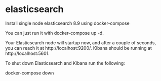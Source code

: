 # elasticsearch
Install single node elasticsearch 8.9 using docker-compose

You can just run it with docker-compose up -d. 

Your Elasticsearch node will startup now, and after a couple of seconds, you can reach it at http://localhost:9200/. 
Kibana should be running at http://localhost:5601.

To shut down Elasticsearch and Kibana run the following:

docker-compose down

